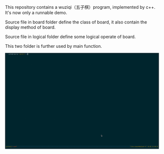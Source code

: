 This repository contains a wuziqi（五子棋）program, implemented by c++. It's now only a runnable demo.

Source file in board folder define the class of board, it also contain the display method of board.

Source file in logical folder define some logical operate of board.

This two folder is further used by main function.

![](https://github.com/Sunnycheey/wuziqi/blob/master/demo.gif)

